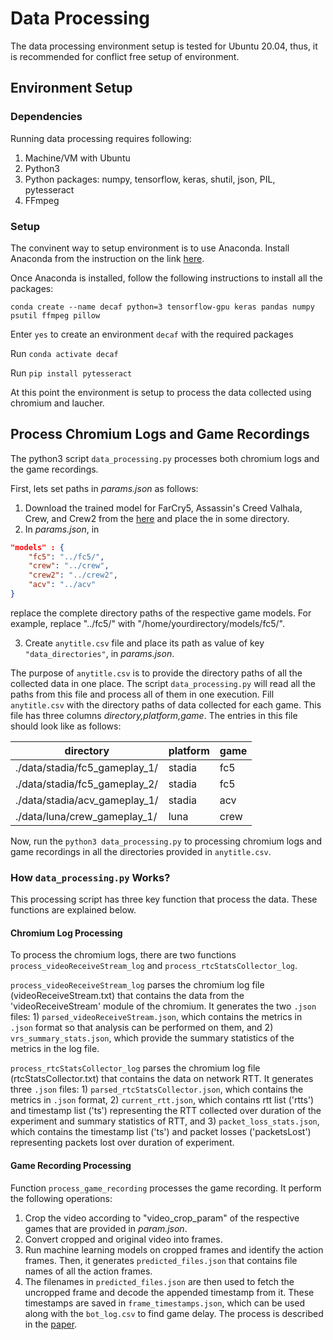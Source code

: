# Data Processing

The data processing environment setup is tested for Ubuntu 20.04, thus, it is recommended for conflict free setup of environment.

## Environment Setup

### Dependencies
Running data processing requires following:
1. Machine/VM with Ubuntu 
2. Python3
3. Python packages: numpy, tensorflow, keras, shutil, json, PIL, pytesseract
4. FFmpeg

### Setup

The convinent way to setup environment is to use Anaconda. Install Anaconda from the instruction on the link [here](https://www.digitalocean.com/community/tutorials/how-to-install-the-anaconda-python-distribution-on-ubuntu-20-04).

Once Anaconda is installed, follow the following instructions to install all the packages:

`conda create --name decaf python=3 tensorflow-gpu keras pandas numpy psutil ffmpeg pillow`

Enter `yes` to create an environment `decaf` with the required packages

Run `conda activate decaf`

Run `pip install pytesseract`

At this point the environment is setup to process the data collected using chromium and laucher.


## Process Chromium Logs and Game Recordings

The python3 script `data_processing.py` processes both chromium logs and the game recordings. 

First, lets set paths in _params.json_ as follows:
1. Download the trained model for FarCry5, Assassin's Creed Valhala, Crew, and Crew2 from the [here](https://drive.google.com/drive/folders/1-RP1jfTfvcsI65LvE0vgnH1CxwkP629B?usp=sharing) and place the in some directory.
2. In _params.json_, in 
```json
"models" : {
	"fc5": "../fc5/",
	"crew": "../crew",
	"crew2": "../crew2",
	"acv": "../acv"		
}
```
replace the complete directory paths of the respective game models. For example, replace "../fc5/" with "/home/yourdirectory/models/fc5/".

3. Create `anytitle.csv` file and place its path as value of key `"data_directories"`, in _params.json_.

The purpose of `anytitle.csv` is to provide the directory paths of all the collected data in one place. The script `data_processing.py` will read all the paths from this file and process all of them in one execution. Fill `anytitle.csv` with the directory paths of data collected for each game. This file has three columns _directory,platform,game_. The entries in this file should look like as follows:

directory  | platform  | game
------------- | ------------- | ------------- | 
./data/stadia/fc5_gameplay_1/  | stadia  | fc5  | 
./data/stadia/fc5_gameplay_2/  | stadia  | fc5  | 
./data/stadia/acv_gameplay_1/  | stadia  | acv  | 
./data/luna/crew_gameplay_1/  | luna  | crew  | 


Now, run the `python3 data_processing.py` to processing chromium logs and game recordings in all the directories provided in `anytitle.csv`.

### How `data_processing.py` Works?

This processing script has three key function that process the data. These functions are explained below.

#### Chromium Log Processing
To process the chromium logs, there are two functions `process_videoReceiveStream_log` and `process_rtcStatsCollector_log`.

`process_videoReceiveStream_log` parses the chromium log file (videoReceiveStream.txt) that contains the data from the 'videoReceiveStream' module of the chromium. It generates the two `.json` files: 1) `parsed_videoReceiveStream.json`, which contains the metrics in `.json` format so that analysis can be performed on them, and 2) `vrs_summary_stats.json`, which provide the summary statistics of the metrics in the log file.

`process_rtcStatsCollector_log` parses the chromium log file (rtcStatsCollector.txt) that contains the data on network RTT. It generates three `.json` files: 1) `parsed_rtcStatsCollector.json`, which contains the metrics in `.json` format, 2) `current_rtt.json`, which contains rtt list ('rtts') and timestamp list ('ts') representing the RTT collected over duration of the experiment and summary statistics of RTT, and 3) `packet_loss_stats.json`, which contains the timestamp list ('ts') and packet losses ('packetsLost') representing packets lost over duration of experiment.


#### Game Recording Processing

Function `process_game_recording` processes the game recording. It perform the following operations:
1. Crop the video according to "video_crop_param" of the respective games that are provided in _param.json_.
2. Convert cropped and original video into frames.
3. Run machine learning models on cropped frames and identify the action frames. Then, it generates  `predicted_files.json` that contains file names of all the action frames.
4. The filenames in `predicted_files.json` are then used to fetch the uncropped frame and decode the appended timestamp from it. These timestamps are saved in `frame_timestamps.json`, which can be used along with the `bot_log.csv` to find game delay. The process is described in the [paper](https://dl.acm.org/doi/10.1145/3491043).
